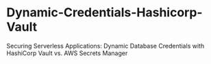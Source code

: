 # Dynamic-Credentials-Hashicorp-Vault
Securing Serverless Applications: Dynamic Database Credentials with HashiCorp Vault vs. AWS Secrets Manager
